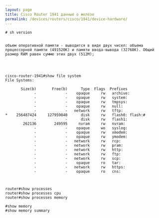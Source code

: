```yaml
---
layout: page
title: Cisco Router 1941 данные о железе
permalink: /devices/routers/cisco/1941/device-hardware/
---
```


    # sh version


    объем оперативной памяти - выводится в виде двух чисел: объема процессорной памяти (491520K) и памяти ввода-вывода (32768K). Общий размер RAM равен сумме этих двух (512M);




    cisco-router-1941#show file system
    File Systems:

           Size(b)       Free(b)      Type  Flags  Prefixes
                 -             -    opaque     rw   archive:
                 -             -    opaque     rw   system:
                 -             -    opaque     rw   tmpsys:
                 -             -    opaque     rw   null:
                 -             -   network     rw   tftp:
    *    256487424     127959040      disk     rw   flash0: flash:#
                 -             -      disk     rw   flash1:
            262136        249595     nvram     rw   nvram:
                 -             -    opaque     wo   syslog:
                 -             -    opaque     rw   xmodem:
                 -             -    opaque     rw   ymodem:
                 -             -   network     rw   rcp:
                 -             -   network     rw   pram:
                 -             -   network     rw   http:
                 -             -   network     rw   ftp:
                 -             -   network     rw   scp:
                 -             -    opaque     ro   tar:
                 -             -   network     rw   https:
                 -             -    opaque     ro   cns:



    router#show processes
    router#show processes cpu
    router#show processes memory

    #show memory
    #show memory summary
